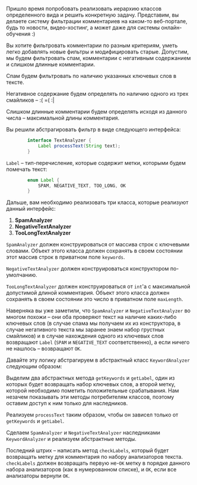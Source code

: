 Пришло время попробовать реализовать иерархию классов определенного вида и решить конкретную задачу.
Представим, вы делаете систему фильтрации комментариев на каком-то веб-портале, будь то новости, видео-хостинг, а может даже для системы онлайн-обучения :)

Вы хотите фильтровать комментарии по разным критериям, уметь легко добавлять новые фильтры и модифицировать старые.
Допустим, мы будем фильтровать спам, комментарии с негативным содержанием и слишком длинные комментарии.

Спам будем фильтровать по наличию указанных ключевых слов в тексте.

Негативное содержание будем определять по наличию одного из трех смайликов – :( =( :|

Слишком длинные комментарии будем определять исходя из данного числа – максимальной длины комментария.

Вы решили абстрагировать фильтр в виде следующего интерфейса:
```java
        interface TextAnalyzer {
            Label processText(String text);
        }
```

`Label` – тип-перечисление, которые содержит метки, которыми будем помечать текст:
```java
        enum Label {
            SPAM, NEGATIVE_TEXT, TOO_LONG, OK
        }
```
Дальше, вам необходимо реализовать три класса, которые реализуют данный интерфейс: 
1. **SpamAnalyzer**
2. **NegativeTextAnalyzer** 
3. **TooLongTextAnalyzer**

`SpamAnalyzer` должен конструироваться от массива строк с ключевыми словами. 
Объект этого класса должен сохранять в своем состоянии этот массив строк 
в приватном поле `keywords`.
 
`NegativeTextAnalyzer` должен конструироваться конструктором по-умолчанию.
 
`TooLongTextAnalyzer` должен конструироваться от `int`'а с максимальной допустимой 
длиной комментария. Объект этого класса должен сохранять в своем состоянии это 
число в приватном поле `maxLength`.
 
 Наверняка вы уже заметили, что `SpamAnalyzer` и `NegativeTextAnalyzer` во многом похожи – они
 оба проверяют текст на наличие каких-либо ключевых слов (в случае спама мы получаем их 
 из конструктора, в случае негативного текста мы заранее знаем набор грустных смайликов) 
 и в случае нахождения одного из ключевых слов возвращают  `Label` (`SPAM` и `NEGATIVE_TEXT`
 соответственно), а если ничего не нашлось – возвращают `OK`.
 
 Давайте эту логику абстрагируем в абстрактный класс `KeywordAnalyzer` следующим образом:
 
 Выделим два абстрактных метода `getKeywords` и `getLabel`, один из которых будет 
 возвращать набор ключевых слов, а второй метку, которой необходимо пометить положительные 
 срабатывания. Нам незачем показывать эти методы потребителям классов, поэтому оставим 
 доступ к ним только для наследников.
 
 Реализуем `processText` таким образом, чтобы он зависел только от `getKeywords` и `getLabel`.

Сделаем `SpamAnalyzer` и `NegativeTextAnalyzer` наследниками `KeywordAnalyzer` и 
реализуем абстрактные методы.

Последний штрих – написать метод `checkLabels`, который будет возвращать метку 
для комментария по набору анализаторов текста. 
`checkLabels` должен возвращать первую не-`OK` метку в порядке данного набора 
анализаторов (как в нумерованном списке), и `OK`, если все анализаторы вернули `OK`.